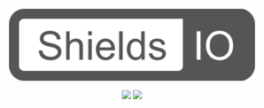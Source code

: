 <!--

Shield com cor
https://img.shields.io/github/last-commit/thiagorufino1/thiagorufino1?color=ff0000

-->
<p align="center">
    <img src="https://raw.githubusercontent.com/badges/shields/master/readme-logo.svg?sanitize=true"
        height="130">
</p>
<p align="center">
    <a href="#"><img src="https://img.shields.io/github/commit-activity/t/thiagorufino1/thiagorufino1"/></a>
    <a href="#"><img src="https://img.shields.io/github/last-commit/thiagorufino1/thiagorufino1"/></a>
</p>
